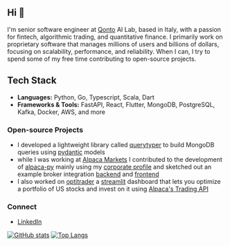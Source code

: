 ## Hi 👋

I'm senior software engineer at [Qonto](https://qonto.com/) AI Lab, based in Italy, with a passion for fintech, algorithmic trading, and quantitative finance.
I primarily work on proprietary software that manages millions of users and billions of dollars, focusing on scalability, performance, and reliability.
When I can, I try to spend some of my free time contributing to open-source projects.

## Tech Stack
- **Languages:** Python, Go, Typescript, Scala, Dart
- **Frameworks & Tools:** FastAPI, React, Flutter, MongoDB, PostgreSQL, Kafka, Docker, AWS, and more

### Open-source Projects 
- I developed a lightweight library called [querytyper](https://github.com/investsuite/querytyper) to build MongoDB queries using [pydantic](https://github.com/pydantic/pydantic) models
- while I was working at [Alpaca Markets](https://alpaca.markets/) I contributed to the development of [alpaca-py](https://alpaca.markets/sdks/python/) mainly using my [corporate profile](https://github.com/alessiocastrica?tab=overview&from=2023-12-01&to=2023-12-31) and sketched out an example broker integration [backend](https://github.com/Ale-Cas/alpaca-partner-backend) and [frontend](https://github.com/Ale-Cas/alpaca-broker-react)
- I also worked on [optitrader](https://github.com/Ale-Cas/optitrader) a [streamlit](https://streamlit.io/) dashboard that lets you optimize a portfolio of US stocks and invest on it using [Alpaca's Trading API](https://alpaca.markets/algotrading)

### Connect
- [LinkedIn](https://www.linkedin.com/in/alessio-castrica-784086151/)

[![GitHub stats](https://github-readme-stats.vercel.app/api?username=Ale-Cas&theme=dark&hide_border=true&hide_title=true&include_all_commits=true&rank_icon=github)](https://github.com/anuraghazra/github-readme-stats)
[![Top Langs](https://github-readme-stats.vercel.app/api/top-langs/?username=Ale-Cas&theme=dark&hide_border=true&layout=compact&hide=html&exclude_repo=MasterDataAnalytics)](https://github.com/anuraghazra/github-readme-stats)
